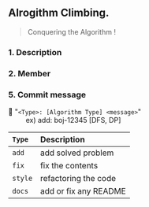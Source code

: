 ## Alrogithm Climbing.

> Conquering the Algorithm !
  
### 1. Description

### 2. Member

### 5. Commit message 

📌 "`<Type>: [Algorithm Type] <message>`"
<br>&nbsp;&nbsp;&nbsp;&nbsp;&nbsp;&nbsp;&nbsp;&nbsp;
ex) add: boj-12345 [DFS, DP]

|`Type`|Description|
|:---|:---|
|`add`| add solved problem |
|`fix`| fix the contents |
|`style`| refactoring the code |
|`docs`| add or fix any README |
